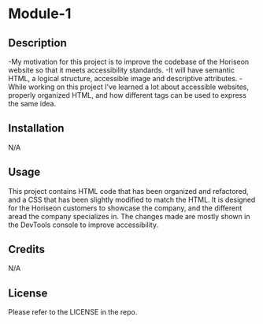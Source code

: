 # Module-1

## Description

 -My motivation for this project is to improve the codebase of the Horiseon website so that it meets accessibility standards.
 -It will have semantic HTML, a logical structure, accessible image and descriptive attributes.
 -While working on this project I've learned a lot about accessible websites, properly organized HTML, and how different tags can be used to express the same idea.

## Installation

N/A

## Usage

This project contains HTML code that has been organized and refactored, and a CSS that has been slightly modified to match the HTML.
It is designed for the Horiseon customers to showcase the company, and the different aread the company specializes in.
The changes made are mostly shown in the DevTools console to improve accessibility.

## Credits

N/A

## License

Please refer to the LICENSE in the repo.
